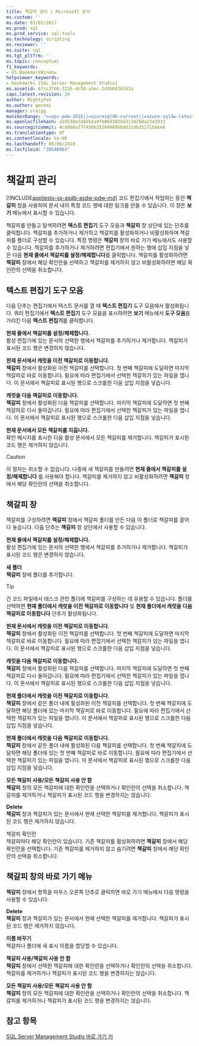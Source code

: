 ```yaml
---
title: 책갈피 관리 | Microsoft 문서
ms.custom: ''
ms.date: 03/01/2017
ms.prod: sql
ms.prod_service: sql-tools
ms.technology: scripting
ms.reviewer: ''
ms.suite: sql
ms.tgt_pltfrm: ''
ms.topic: conceptual
f1_keywords:
- VS.BookmarkWindow
helpviewer_keywords:
- bookmarks [SQL Server Management Studio]
ms.assetid: 67cc3fd6-3238-4c58-a3ec-2d3b0438143a
caps.latest.revision: 26
author: MightyPen
ms.author: genemi
manager: craigg
monikerRange: '>=aps-pdw-2016||=azuresqldb-current||=azure-sqldw-latest||>=sql-server-2016||=sqlallproducts-allversions||>=sql-server-linux-2017'
ms.openlocfilehash: a29538e3d4d54adf680d38204311029da2342033
ms.sourcegitcommit: 4cd008a77f456b35204989bbdd31db352716bbe6
ms.translationtype: HT
ms.contentlocale: ko-KR
ms.lasthandoff: 08/06/2018
ms.locfileid: "39548963"
---
```

# <a name="manage-bookmarks"></a>책갈피 관리
[!INCLUDE[appliesto-ss-asdb-asdw-pdw-md](../../includes/appliesto-ss-asdb-asdw-pdw-md.md)]
  코드 편집기에서 작업하는 동안 **책갈피** 창을 사용하여 문서 내의 특정 코드 행에 대한 링크를 만들 수 있습니다. 이 창은 **보기** 메뉴에서 표시할 수 있습니다.  
  
 책갈피를 만들고 탐색하려면 **텍스트 편집기** 도구 모음과 **책갈피** 창 상단에 있는 단추를 클릭합니다. 책갈피를 추가하거나 제거하고 책갈피를 활성화하거나 비활성화하며 책갈피를 폴더로 구성할 수 있습니다. 특정 명령은 **책갈피** 창의 바로 가기 메뉴에서도 사용할 수 있습니다. 책갈피를 추가하거나 제거하려면 편집기에서 원하는 행에 삽입 지점을 넣은 다음 **현재 줄에서 책갈피를 설정/해제합니다**를 클릭합니다. 책갈피를 활성화하려면 **책갈피** 창에서 해당 확인란을 선택하고 책갈피를 제거하지 않고 비활성화하려면 해당 확인란의 선택을 취소합니다.  
  
## <a name="text-editor-toolbar"></a>텍스트 편집기 도구 모음  
 다음 단추는 편집기에서 텍스트 문서를 열 때 **텍스트 편집기** 도구 모음에서 활성화됩니다. 쿼리 편집기에서 **텍스트 편집기** 도구 모음을 표시하려면 **보기** 메뉴에서 **도구 모음**을 가리킨 다음 **텍스트 편집기**를 클릭합니다.  
  
 **현재 줄에서 책갈피를 설정/해제합니다.**  
 활성 편집기에 있는 문서의 선택한 행에서 책갈피를 추가하거나 제거합니다. 책갈피가 표시된 코드 행은 변경하지 않습니다.  
  
 **현재 문서에서 캐럿을 이전 책갈피로 이동합니다.**  
 **책갈피** 창에서 활성화된 이전 책갈피를 선택합니다. 첫 번째 책갈피에 도달하면 마지막 책갈피로 바로 이동합니다. 필요에 따라 편집기에서 선택한 책갈피가 있는 파일을 엽니다. 이 문서에서 책갈피로 표시된 행으로 스크롤한 다음 삽입 지점을 넣습니다.  
  
 **캐럿을 다음 책갈피로 이동합니다.**  
 **책갈피** 창에서 활성화된 다음 책갈피를 선택합니다. 마지막 책갈피에 도달하면 첫 번째 책갈피로 다시 돌아갑니다. 필요에 따라 편집기에서 선택한 책갈피가 있는 파일을 엽니다. 이 문서에서 책갈피로 표시된 행으로 스크롤한 다음 삽입 지점을 넣습니다.  
  
 **현재 문서에서 모든 책갈피를 지웁니다.**  
 확인 메시지를 표시한 다음 활성 문서에서 모든 책갈피를 제거합니다. 책갈피가 표시된 코드 행은 제거하지 않습니다.  
  
> [!CAUTION]  
>  이 절차는 취소할 수 없습니다. 나중에 새 책갈피를 만들려면 **현재 줄에서 책갈피를 설정/해제합니다** 를 사용해야 합니다. 책갈피를 제거하지 않고 비활성화하려면 **책갈피** 창에서 해당 확인란의 선택을 취소합니다.  
  
## <a name="bookmarks-window"></a>책갈피 창  
 책갈피를 구성하려면 **책갈피** 창에서 책갈피 폴더를 만든 다음 이 폴더로 책갈피를 끌어다 놓습니다. 다음 단추는 **책갈피** 창 상단에서 사용할 수 있습니다.  
  
 **현재 줄에서 책갈피를 설정/해제합니다.**  
 활성 편집기에 있는 문서의 선택한 행에서 책갈피를 추가하거나 제거합니다. 책갈피가 표시된 코드 행은 변경하지 않습니다.  
  
 **새 폴더**  
 **책갈피** 창에 폴더를 추가합니다.  
  
> [!TIP]  
>  긴 코드 파일에서 태스크 관련 폴더에 책갈피를 구성하는 데 유용할 수 있습니다. 폴더를 선택하면 **현재 폴더에서 캐럿을 이전 책갈피로 이동합니다** 및 **현재 폴더에서 캐럿을 다음 책갈피로 이동합니다** 단추가 활성화됩니다.  
  
 **현재 문서에서 캐럿을 이전 책갈피로 이동합니다.**  
 **책갈피** 창에서 활성화된 이전 책갈피를 선택합니다. 첫 번째 책갈피에 도달하면 마지막 책갈피로 바로 이동합니다. 필요에 따라 편집기에서 선택한 책갈피가 있는 파일을 엽니다. 이 문서에서 책갈피로 표시된 행으로 스크롤한 다음 삽입 지점을 넣습니다.  
  
 **캐럿을 다음 책갈피로 이동합니다.**  
 **책갈피** 창에서 활성화된 다음 책갈피를 선택합니다. 마지막 책갈피에 도달하면 첫 번째 책갈피로 다시 돌아갑니다. 필요에 따라 편집기에서 선택한 책갈피가 있는 파일을 엽니다. 이 문서에서 책갈피로 표시된 행으로 스크롤한 다음 삽입 지점을 넣습니다.  
  
 **현재 폴더에서 캐럿을 이전 책갈피로 이동합니다.**  
 **책갈피** 창에서 같은 폴더 내에 활성화된 이전 책갈피를 선택합니다. 첫 번째 책갈피에 도달하면 해당 폴더에 있는 마지막 책갈피로 바로 이동합니다. 필요에 따라 편집기에서 선택한 책갈피가 있는 파일을 엽니다. 이 문서에서 책갈피로 표시된 행으로 스크롤한 다음 삽입 지점을 넣습니다.  
  
 **현재 폴더에서 캐럿을 다음 책갈피로 이동합니다.**  
 **책갈피** 창에서 같은 폴더 내에 활성화된 다음 책갈피를 선택합니다. 첫 번째 책갈피에 도달하면 해당 폴더에 있는 첫 번째 책갈피로 바로 이동합니다. 필요에 따라 편집기에서 선택한 책갈피가 있는 파일을 엽니다. 이 문서에서 책갈피로 표시된 행으로 스크롤한 다음 삽입 지점을 넣습니다.  
  
 **모든 책갈피 사용/모든 책갈피 사용 안 함**  
 **책갈피** 창의 모든 책갈피에 대한 확인란을 선택하거나 확인란의 선택을 취소합니다. 책갈피를 제거하거나 책갈피가 표시된 코드 행을 변경하지는 않습니다.  
  
 **Delete**  
 **책갈피** 창과 책갈피가 있는 문서에서 현재 선택한 책갈피를 제거합니다. 책갈피가 표시된 코드 행은 제거하지 않습니다.  
  
 책갈피 확인란  
 책갈피마다 해당 확인란이 있습니다. 기존 책갈피를 활성화하려면 **책갈피** 창에서 해당 확인란을 선택합니다. 기존 책갈피를 제거하지 않고 숨기려면 **책갈피** 창에서 해당 확인란의 선택을 취소합니다.  
  
## <a name="bookmarks-window-shortcut-menu"></a>책갈피 창의 바로 가기 메뉴  
 **책갈피** 창에서 항목을 마우스 오른쪽 단추로 클릭하면 바로 가기 메뉴에서 다음 명령을 사용할 수 있습니다.  
  
 **Delete**  
 **책갈피** 창과 책갈피가 있는 문서에서 현재 선택한 책갈피를 제거합니다. 책갈피가 표시된 코드 행은 제거하지 않습니다.  
  
 **이름 바꾸기**  
 책갈피나 폴더에 새 표시 이름을 할당할 수 있습니다.  
  
 **책갈피 사용/책갈피 사용 안 함**  
 **책갈피** 창에서 선택한 책갈피에 대한 확인란을 선택하거나 확인란의 선택을 취소합니다. 책갈피를 제거하거나 책갈피가 표시된 코드 행을 변경하지는 않습니다.  
  
 **모든 책갈피 사용/모든 책갈피 사용 안 함**  
 **책갈피** 창의 모든 책갈피에 대한 확인란을 선택하거나 확인란의 선택을 취소합니다. 책갈피를 제거하거나 책갈피가 표시된 코드 행을 변경하지는 않습니다.  
  
## <a name="see-also"></a>참고 항목  
 [SQL Server Management Studio 바로 가기 키](../../tools/sql-server-management-studio/sql-server-management-studio-keyboard-shortcuts.md)  
  
  

